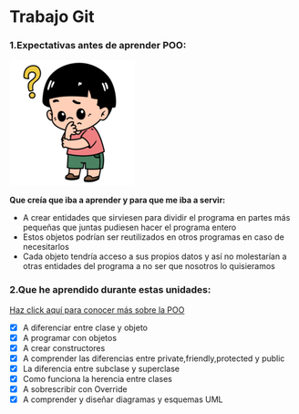 # Trabajo Git
### 1.Expectativas antes de aprender POO:
![](img.png)

**Que creía que iba a aprender y para que me iba a servir:**
  - A crear entidades que sirviesen para dividir el programa en partes más pequeñas que juntas pudiesen hacer el programa entero
  - Estos objetos podrían ser reutilizados en otros programas en caso de necesitarlos
  - Cada objeto tendría acceso a sus propios datos y así no molestarían a otras entidades del programa a no ser que nosotros lo quisieramos

### 2.Que he aprendido durante estas unidades:
[Haz click aquí para conocer más sobre la POO](https://jorgesanchez.net/manuales/viejos/fpr/fpr0609.pdf)
- [x] A diferenciar entre clase y objeto 
- [x] A programar con objetos
- [x] A crear constructores
- [x] A comprender las diferencias entre private,friendly,protected y public 
- [x] La diferencia entre subclase y superclase
- [x] Como funciona la herencia entre clases
- [x] A sobrescribir con Override
- [x] A comprender y diseñar diagramas y esquemas UML
